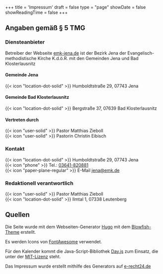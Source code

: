 +++
title = 'Impressum'
draft = false
type = "page"
showDate = false
showReadingTime = false
+++

## Angaben gemäß § 5 TMG

### Diensteanbieter

Betreiber der Webseite [emk-jena.de](http://emk-jena.de) ist der Bezirk Jena 
der Evangelisch-methodistische Kirche K.d.ö.R. 
mit den Gemeinden Jena und Bad Klosterlausnitz

#### Gemeinde Jena
{{< icon "location-dot-solid" >}}&nbsp;Humboldtstraße 29, 07743 Jena

#### Gemeinde Bad Klosterlausnitz
{{< icon "location-dot-solid" >}}&nbsp;Bergstraße 37, 07639 Bad Klosterlausnitz 

#### Vertreten durch
{{< icon "user-solid" >}}&nbsp;Pastor Matthias Zieboll  
{{< icon "user-solid" >}}&nbsp;Pastorin Christin Eibisch  

### Kontakt
{{< icon "location-dot-solid" >}}&nbsp;Humboldtstraße 29, 07743 Jena  
{{< icon "phone" >}}&nbsp;Tel.: [03641-820881](tel:03641-820881)  
{{< icon "paper-plane-regular" >}}&nbsp;E-Mail [jena@emk.de](mailto:jena@emk.de)

### Redaktionell verantwortlich
{{< icon "user-solid" >}}&nbsp;Pastor Matthias Zieboll  
{{< icon "location-dot-solid" >}}&nbsp;Ilmtal 1, 07338 Leutenberg

## Quellen

Die Seite wurde mit dem Webseiten-Generator [Hugo](https://gohugo.io/) 
mit dem [Blowfish-Theme](https://blowfish.page/) erstellt. 

Es werden Icons von [FontAwesome](https://fontawesome.com/) verwendet.

Für den Kalender kommt die Java-Script-Bibliothek [Day.js](https://day.js.org/) 
zum Einsatz, die unter der [MIT-Lizenz](https://opensource.org/license/mit/) steht.

Das Impressum wurde erstellt mithilfe des Generators auf [e-recht24.de](https://www.e-recht24.de)